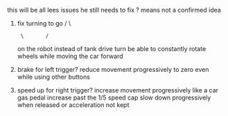 this will be all lees issues he still needs to fix
? means not a confirmed idea

1. fix turning to go
        /       \


        \       /
    on the robot instead of tank drive turn
    be able to constantly rotate wheels while moving the car forward

2. brake for left trigger?
    reduce movement progressively to zero even while using other buttons

3. speed up for right trigger?
    increase movement progressively like a car gas pedal
    increase past the 1/5 speed cap
    slow down progressively when released or acceleration not kept